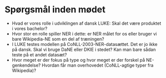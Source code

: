 # Spørgsmål inden mødet
- Hvad er vores rolle i udviklingen af dansk LUKE: Skal det være produktet i vores bachelor?
- Hvor stor en rolle spiller NER i dette: er NER målet for os eller bruger vi bare Wikipedia-NE som en del af træningen?
- I LUKE testes modellen på CoNLL-2003-NER-datasættet. Det er jo ikke på dansk. Skal vi bruge DaNE eller DKIE i stedet? Kan man bare sådan teste på et andet datasæt?
- Hvor meget er der fokus på type og hvor meget er der forskel på NE-genkendelse? Hvordan får man overhovedet (CoNLL-agtige typer fra Wikipedia)?
